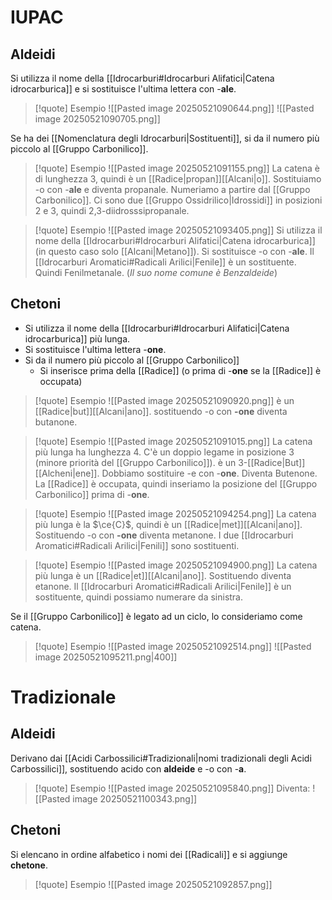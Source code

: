  # IUPAC
## **Aldeidi**
Si utilizza il nome della [[Idrocarburi#Idrocarburi Alifatici|Catena idrocarburica]] e si sostituisce l'ultima lettera con -**ale**.
>[!quote] Esempio
>![[Pasted image 20250521090644.png]]
>![[Pasted image 20250521090705.png]]

Se ha dei [[Nomenclatura degli Idrocarburi|Sostituenti]], si da il numero più piccolo al [[Gruppo Carbonilico]].
>[!quote] Esempio
>![[Pasted image 20250521091155.png]]
>La catena è di lunghezza 3, quindi è un [[Radice|propan]][[Alcani|o]].
>Sostituiamo -o con -**ale** e diventa propanale.
>Numeriamo a partire dal [[Gruppo Carbonilico]].
>Ci sono due [[Gruppo Ossidrilico|Idrossidi]] in posizioni 2 e 3, quindi 2,3-diidrosssipropanale.

>[!quote] Esempio
>![[Pasted image 20250521093405.png]]
>Si utilizza il nome della [[Idrocarburi#Idrocarburi Alifatici|Catena idrocarburica]] (in questo caso solo [[Alcani|Metano]]).
>Si sostituisce -o con -**ale**.
>Il [[Idrocarburi Aromatici#Radicali Arilici|Fenile]] è un sostituente.
>Quindi Fenilmetanale. (*Il suo nome comune è Benzaldeide*)

## **Chetoni**
- Si utilizza il nome della [[Idrocarburi#Idrocarburi Alifatici|Catena idrocarburica]] più lunga.
- Si sostituisce l'ultima lettera -**one**.
- Si da il numero più piccolo al [[Gruppo Carbonilico]] 
	- Si inserisce prima della [[Radice]] (o prima di -**one** se la [[Radice]] è occupata)

>[!quote] Esempio
>![[Pasted image 20250521090920.png]]
>è un [[Radice|but]][[Alcani|ano]].
>sostituendo -o con **-one** diventa butanone.

>[!quote] Esempio
>![[Pasted image 20250521091015.png]]
>La catena più lunga ha lunghezza 4. 
>C'è un doppio legame in posizione 3 (minore priorità del [[Gruppo Carbonilico]]). è un 3-[[Radice|But]][[Alcheni|ene]].
>Dobbiamo sostituire -e con -**one**. Diventa Butenone.
>La [[Radice]] è occupata, quindi inseriamo la posizione del [[Gruppo Carbonilico]] prima di -**one**.

>[!quote] Esempio
>![[Pasted image 20250521094254.png]]
>La catena più lunga è la $\ce{C}$, quindi è un [[Radice|met]][[Alcani|ano]].
>Sostituendo -o con **-one** diventa metanone.
>I due [[Idrocarburi Aromatici#Radicali Arilici|Fenili]] sono sostituenti.

>[!quote] Esempio
>![[Pasted image 20250521094900.png]]
>La catena più lunga è un [[Radice|et]][[Alcani|ano]].
>Sostituendo diventa etanone.
>Il [[Idrocarburi Aromatici#Radicali Arilici|Fenile]] è un sostituente, quindi possiamo numerare da sinistra.
>

Se il [[Gruppo Carbonilico]] è legato ad un ciclo, lo consideriamo come catena.
>[!quote] Esempio
>![[Pasted image 20250521092514.png]]
>![[Pasted image 20250521095211.png|400]]



# Tradizionale
## **Aldeidi**
Derivano dai [[Acidi Carbossilici#Tradizionali|nomi tradizionali degli Acidi Carbossilici]], sostituendo acido con **aldeide** e -o con -**a**.
>[!quote] Esempio
>![[Pasted image 20250521095840.png]]
>Diventa:
>![[Pasted image 20250521100343.png]]
## **Chetoni**
Si elencano in ordine alfabetico i nomi dei [[Radicali]] e si aggiunge **chetone**.
>[!quote] Esempio
![[Pasted image 20250521092857.png]]
